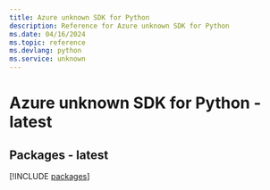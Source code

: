 ```yaml
---
title: Azure unknown SDK for Python
description: Reference for Azure unknown SDK for Python
ms.date: 04/16/2024
ms.topic: reference
ms.devlang: python
ms.service: unknown
---
```

# Azure unknown SDK for Python - latest
## Packages - latest
[!INCLUDE [packages](unknown-index.md)]